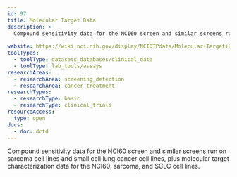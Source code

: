 ```yaml
---
id: 97
title: Molecular Target Data
description: >
  Compound sensitivity data for the NCI60 screen and similar screens run on sarcoma cell lines and small cell lung cancer cell lines, plus molecular target characterization data for the NCI60, sarcoma, and SCLC cell lines.
  
website: https://wiki.nci.nih.gov/display/NCIDTPdata/Molecular+Target+Data
toolTypes:
  - toolType: datasets_databases/clinical_data
  - toolType: lab_tools/assays
researchAreas:
  - researchArea: screening_detection
  - researchArea: cancer_treatment
researchTypes:
  - researchType: basic
  - researchType: clinical_trials
resourceAccess:
  type: open
docs:
  - doc: dctd
---
```

Compound sensitivity data for the NCI60 screen and similar screens run on sarcoma cell lines and small cell lung cancer cell lines, plus molecular target characterization data for the NCI60, sarcoma, and SCLC cell lines.
